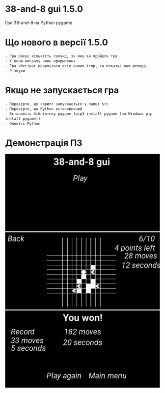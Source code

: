 # 38-and-8 gui 1.5.0
Гра 38-and-8 на Python pygame

# Що нового в версії 1.5.0
    - Гра рахує кількість секунд, за яку ви пройшли гру
    - У меню виграшу нове оформлення
    - Гра збегірає результати всіх ваших ігор, та показує ваш рекорд
    - Э звуки

# Якщо не запускається гра
    - Перевірте, що скрипт запускається у папці src
    - Перевірте, що Python встановлений
    - Встановіть бібліотеку pygame (pip3 install pygame (на Windows pip install pygame))
    - Оновіть Python

# Демонстрація ПЗ
<img src="snapshots/1.png">
<img src="snapshots/2.png">
<img src="snapshots/3.png">
